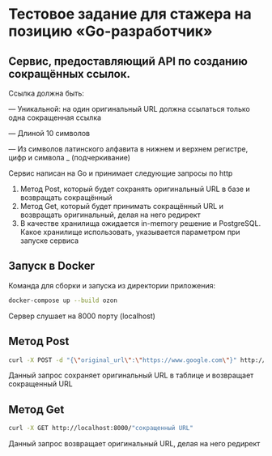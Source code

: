 # Тестовое задание для стажера на позицию «Go-разработчик»
## Сервис, предоставляющий API по созданию сокращённых ссылок.
Ссылка должна быть:

— Уникальной: на один оригинальный URL должна ссылаться только одна сокращенная ссылка

— Длиной 10 символов

— Из символов латинского алфавита в нижнем и верхнем регистре, цифр и символа _ (подчеркивание)

Сервис написан на Go и принимает следующие запросы по http
1) Метод Post, который будет сохранять оригинальный URL в базе и возвращать сокращённый
2) Метод Get, который будет принимать сокращённый URL и возвращать оригинальный, делая на него редирект
3) В качестве хранилища ожидается in-memory решение и PostgreSQL. Какое хранилище использовать, указывается параметром при запуске сервиса
## Запуск в Docker
Команда для сборки и запуска из директории приложения:
```bash
docker-compose up --build ozon
```
Сервер слушает на 8000 порту (localhost)
## Метод Post
```bash
curl -X POST -d "{\"original_url\":\"https://www.google.com\"}" http://localhost:8000/shorten
```
Данный запрос сохраняет оригинальный URL в таблице и возвращает сокращенный URL
## Метод Get
```bash
curl -X GET http://localhost:8000/"сокращенный URL"
```
Данный запрос возвращает оригинальный URL, делая на него редирект
